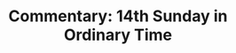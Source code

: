 ---
title: "Commentary: 14th Sunday in Ordinary Time"
layout: reader
description: "Theme: The “Already” and the “Not Yet” of God’s reign."
feature_image: posts/commentary-ordinary-time.jpg
category: commentary
published: true
---